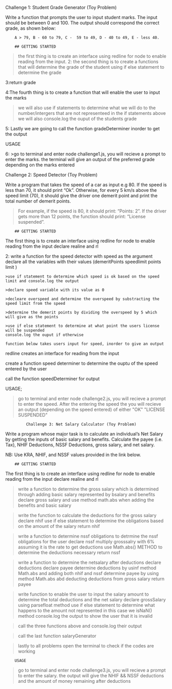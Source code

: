 Challenge 1: Student Grade Generator (Toy Problem)

Write a function that prompts the user to input student marks. The input should be between 0 and 100. The output should correspond the correct grade, as shown below: 

        A > 79, B - 60 to 79, C -  59 to 49, D - 40 to 49, E - less 40.

        ## GETTING STARTED
>the first thing is to create an interface using redline for node to enable reading from the input.
2: the second thing is to create a functions that will determine the grade of the student using if else statement to determine the grade 

3:return grade

4:The fourth thing is to create a function that will enable the user to input the marks 
>we will also use if statements to determine what we will do to the number/intergers that are not representeed in the if statements above
we will also console.log the ouput of the students grade 

5: Lastly we are going to call the function gradeDeterminer inorder to get the output

USAGE 

6: >go to terminal and enter node challenge1.js, you will recieve a prompt to enter the marks.
the terminal will give an output of the preferred grade depending on the marks entered



Challenge 2: Speed Detector (Toy Problem)

Write a program that takes the speed of a car as input e.g 80. If the speed is less than 70, it should print “Ok”. Otherwise, for every 5 km/s above the speed limit (70), it should give the driver one demerit point and print the total number of demerit points.

   > For example, if the speed is 80, it should print: “Points: 2”. If the driver gets more than 12 points, the function should print: “License suspended”.


        ## GETTING STARTED
The first thing is to create an interface using redline for node to enable reading from the input 
declare realine and rl 

2: write a function for the speed detector with speed as the argument 
    declare all the variables with their values (demeritPoints speedlimit points limit )

    >use if statement to determine which speed is ok based on the speed limit and console.log the output

    >declare speed variable with its value as 0

    >decleare overspeed and determine the overspeed by substracting the speed limit from the speed

    >determine the demerit points by dividing the overspeed by 5 which will give as the points

    >use if else statement to determine at what point the users license will be suspended 
    console.log the ouput if otherwise 

    function below takes users input for speed, inorder to give an output 
redline creates an interface for reading from the input

create a function speed determiner to determine the ouptu of the speed entered by the user 

call the function speedDeterminer for output


USAGE;

>go to terminal and enter node challenge2.js, you will recieve a prompt to enter the speed. 
>After the entering the speed the you will recieve an output (depending on the speed entered) of either "OK" "LICENSE SUSPENDED"


             Challenge 3: Net Salary Calculator (Toy Problem)

Write a program whose major task is to calculate an individual’s Net Salary by getting the inputs of basic salary and benefits. Calculate the payee (i.e. Tax), NHIF Deductions, NSSF Deductions, gross salary, and net salary. 

NB: Use KRA, NHIF, and NSSF values provided in the link below.


        ## GETTING STARTED
The first thing is to create an interface using redline for node to enable reading from the input 
declare realine and rl 

>write a function to determine the gross salary which is determined through adding basic salary represented by bsalary and benefits
>declare gross salary and use method math.abs when adding the benefits and basic salary

>write the function to calculate the deductions for the gross salary
declare nhif
>use if else statement to determine the obligations based on the amount of the salary
>return nhif

>write a function to determine nssf obligations to detrmine the nssf obligations for the user 
>declare nssf
>multiply grosssalry with 6% assuming it is the rate to get deductions 
>use Math.abs() METHOD to determine the deductions necessary
return nssf

>write a function to determine the netsalary after deductions 
>declare deductions
>declare payee
>determine deductions by usinf method Math.abs and adding both nhif and nssf
>determine payee by using method Math.abs abd deducting deductions from gross salary
>return payee

>write function to enable the user to input the salary amount to determine the total deductions and the net salary
>declare grossSalary using parsefloat method
>use if else statement to determine what happens to the amount not represented in this case we isNaN() method
>console.log the output to show the user that it is invalid

>call the three functions above and console.log their output 

>call the last function salaryGenerator

>lastly to all problems open the terminal to check if the codes are working 

        USAGE


>go to terminal and enter node challenge3.js, you will recieve a prompt to enter the salary.
 the output will give the NHIF && NSSF deductions and the amount of money remaining after deductions